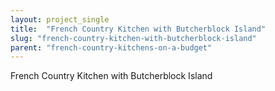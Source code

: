 ```yaml
---
layout: project_single
title:  "French Country Kitchen with Butcherblock Island"
slug: "french-country-kitchen-with-butcherblock-island"
parent: "french-country-kitchens-on-a-budget"
---
```

French Country Kitchen with Butcherblock Island